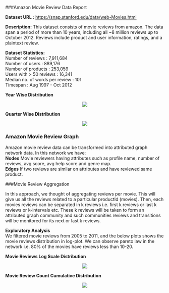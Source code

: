 ###Amazon Movie Review Data Report


**Dataset URL :** https://snap.stanford.edu/data/web-Movies.html

**Description:** This dataset consists of movie reviews from amazon. The data span a period of more than 10 years, including all ~8 million reviews up to October 2012. Reviews include product and user information, ratings, and a plaintext review. 

**Dataset Statistics:**   
Number of reviews : 7,911,684  
Number of users : 889,176  
Number of products : 253,059  
Users with > 50 reviews : 16,341  
Median no. of words per review : 101  
Timespan : Aug 1997 - Oct 2012  

**Year Wise Distribution**
<p align="center">
<img src="https://github.com/abhiabhi15/datamining/blob/master/independent-study/amazon-movie-reviews/plots/movie_review_year.png"/>
</p>

**Quarter Wise Distribution**  
<p align="center">
<img src="https://github.com/abhiabhi15/datamining/blob/master/independent-study/amazon-movie-reviews/plots/movie_review_quarter.png" />
</p>

### Amazon Movie Review Graph
Amazon movie review data can be transformed into attributed graph network data. In this network we have:  
**Nodes** Movie reviewers having attributes such as profile name, number of reviews, avg score, avg help score and genre map.    
**Edges** If two reviews are similar on attributes and have reviewed same product.  

###Movie Review Aggregation

In this approach, we thought of aggregating reviews per movie. This will give us all the reviews related to a particular productId (movies). Then, each movies reviews can be separated in k reviews i.e. first k reviews or last k reviews or k-intervals etc. These k reviews will be taken to form an attributed graph community and such communities reviews and transitions will be monitored for its next or last k reviews.  

**Exploratory Analysis**  
We filtered movie reviews from 2005 to 2011, and the below plots shows the movie reviews distribution in log-plot. We can observe pareto law in the network i.e. 80% of the movies have reviews less than 10-20. 

**Movie Reviews Log Scale Distribution**  
<p align="center">
<img src="https://github.com/abhiabhi15/datamining/blob/master/independent-study/amazon-movie-reviews/plots/log_plot_movie_reviews.png" />
</p>

**Movie Review Count Cumulative Distribution**  
<p align="center">
<img src="https://github.com/abhiabhi15/datamining/blob/master/independent-study/amazon-movie-reviews/plots/movie_reviews.png" />
</p>







